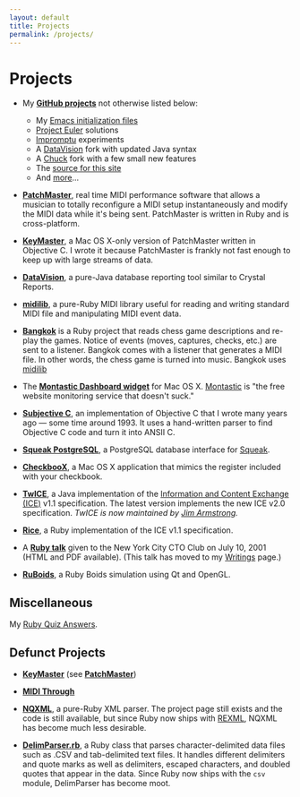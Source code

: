 ```yaml
---
layout: default
title: Projects
permalink: /projects/
---
```


# Projects

- My [**GitHub projects**](http://github.com/jimm) not otherwise listed
  below:
  - My [Emacs initialization files](http://github.com/jimm/elisp)
  - [Project Euler](http://github.com/jimm/euler) solutions
  - [Impromptu](http://github.com/jimm/elisp) experiments
  - A [DataVision](http://github.com/jimm/DataVision) fork
    with updated Java syntax
  - A [Chuck](http://github.com/jimm/chuck) fork with a few
    small new features
  - The [source for this site](http://github.com/jimm/www-jimmenard-com)
  - And [more](http://github.com/jimm)...

- [**PatchMaster**](http://github.com/jimm/patchmaster), real time MIDI
  performance software that allows a musician to totally reconfigure a MIDI
  setup instantaneously and modify the MIDI data while it's being sent.
  PatchMaster is written in Ruby and is cross-platform.

- [**KeyMaster**](http://github.com/jimm/keymaster), a Mac OS X-only version
  of PatchMaster written in Objective C. I wrote it because PatchMaster is
  frankly not fast enough to keep up with large streams of data.

- [**DataVision**](http://datavision.sourceforge.net/), a pure-Java database
  reporting tool similar to Crystal Reports.

- [**midilib**](http://midilib.rubyforge.org/), a pure-Ruby MIDI library
  useful for reading and writing standard MIDI file and manipulating MIDI
  event data.

- [**Bangkok**](http://bangkok.rubyforge.org/) is a Ruby project that reads
  chess game descriptions and re-play the games. Notice of events (moves,
  captures, checks, etc.) are sent to a listener. Bangkok comes with a
  listener that generates a MIDI file. In other words, the chess game is
  turned into music. Bangkok uses [midilib](http://midilib.rubyforge.org/)

- The
  [**Montastic Dashboard widget**](montastic_dashboard/index.html)
  for Mac OS X. [Montastic](http://www.montastic.com/) is "the free website
  monitoring service that doesn't suck."

- [**Subjective C**](https://github.com/jimm/subjective_c), an
  implementation of Objective C that I wrote many years ago — some time
  around 1993. It uses a hand-written parser to find Objective C code and
  turn it into ANSII C.

- [**Squeak PostgreSQL**](squeak_postgresql/index.html), a
  PostgreSQL database interface for [Squeak](http://www.squeak.org).

- [**CheckbooX**](CheckbooX/), a Mac OS X application that mimics the
  register included with your checkbook.

- [**TwICE**](http://twice.sourceforge.net/), a Java implementation of the
  [Information and Content Exchange (ICE)](http://www.w3.org/TR/NOTE-ice)
  v1.1 specification. The latest version implements the new ICE v2.0
  specification. _TwICE is now maintained by
  [Jim Armstrong](mailto:j_armstrong@users.sourceforge.net)._

- [**Rice**](http://rice.sourceforge.net/), a Ruby implementation of the ICE
  v1.1 specification.

- A [**Ruby talk**](writing/rubytalk/index.html) given to the New York City
  CTO Club on July 10, 2001 (HTML and PDF available). (This talk has moved
  to my [Writings](writing.html) page.)

- [**RuBoids**](ruboids/index.html), a Ruby Boids simulation using Qt and
  OpenGL.

## Miscellaneous

My [Ruby Quiz Answers](/rubyquiz/).

## Defunct Projects

- [**KeyMaster**](keymaster/index.html) (see
  [**PatchMaster**](http://github.com/jimm/patchmaster))

- [**MIDI Through**](MIDI_Through.html)

- [**NQXML**](http://nqxml.sourceforge.net/), a pure-Ruby XML parser. The
  project page still exists and the code is still available, but since Ruby
  now ships with [REXML](http://www.germane-software.com/software/rexml/),
  NQXML has become much less desirable.

- [**DelimParser.rb**](DelimParser.rb), a Ruby class that parses
  character-delimited data files such as .CSV and tab-delimited text files.
  It handles different delimiters and quote marks as well as delimiters,
  escaped characters, and doubled quotes that appear in the data. Since Ruby
  now ships with the `csv` module, DelimParser has become moot.
